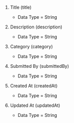 1. Title (title)

   - Data Type = String

2. Description (description)

   - Data Type = String

3. Category (category)

   - Data Type = String

4. Submitted By (submittedBy)

   - Data Type = String

5. Created At (createdAt)

   - Data Type = String

6. Updated At (updatedAt)
   - Data Type = String
